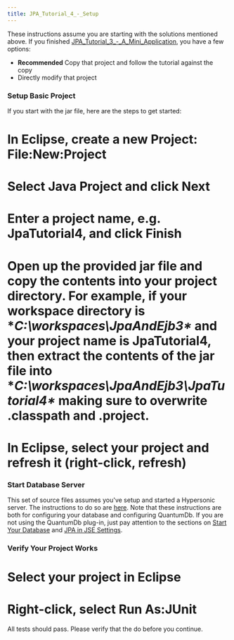 ```yaml
---
title: JPA_Tutorial_4_-_Setup
---
```

These instructions assume you are starting with the solutions mentioned above. If you finished [JPA_Tutorial_3_-_A_Mini_Application](JPA_Tutorial_3_-_A_Mini_Application), you have a few options:
* **Recommended** Copy that project and follow the tutorial against the copy
* Directly modify that project

### Setup Basic Project
If you start with the jar file, here are the steps to get started:
# In Eclipse, create a new Project: **File:New:Project**
# Select **Java Project** and click **Next**
# Enter a project name, e.g. **JpaTutorial4**, and click **Finish**
# Open up the provided jar file and copy the contents into your project directory. For example, if your workspace directory is **C:\workspaces\JpaAndEjb3\** and your project name is **JpaTutorial4**, then extract the contents of the jar file into **C:\workspaces\JpaAndEjb3\JpaTutorial4\** making sure to overwrite .classpath and .project.
# In Eclipse, select your project and refresh it (right-click, refresh)

### Start Database Server
This set of source files assumes you've setup and started a Hypersonic server. The instructions to do so are [here](QuantumDb_Configuration). Note that these instructions are both for configuring your database and configuring QuantumDb. If you are not using the QuantumDb plug-in, just pay attention to the sections on [Start Your Database](QuantumDb_Configuration#StartYourDatabase) and [JPA in JSE Settings](QuantumDb_Configuration#JPAinJSE).

### Verify Your Project Works
# Select your project in Eclipse
# Right-click, select **Run As:JUnit**

All tests should pass. Please verify that the do before you continue.
